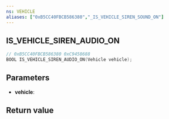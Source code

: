 ```yaml
---
ns: VEHICLE
aliases: ["0xB5CC40FBCB586380","_IS_VEHICLE_SIREN_SOUND_ON"]
---
```

## IS_VEHICLE_SIREN_AUDIO_ON

```c
// 0xB5CC40FBCB586380 0xC9458688
BOOL IS_VEHICLE_SIREN_AUDIO_ON(Vehicle vehicle);
```

## Parameters
* **vehicle**:

## Return value
